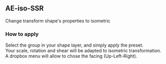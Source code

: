 ## AE-iso-SSR
Change transform shape's properties to isometric

### How to apply
Select the group in your shape layer, and simply apply the preset.
<br/>
Your scale, rotation and shear will be adapted to isometric transformation.
<br/>
A dropbox menu will allow to chose the facing (Up-Left-Right).
